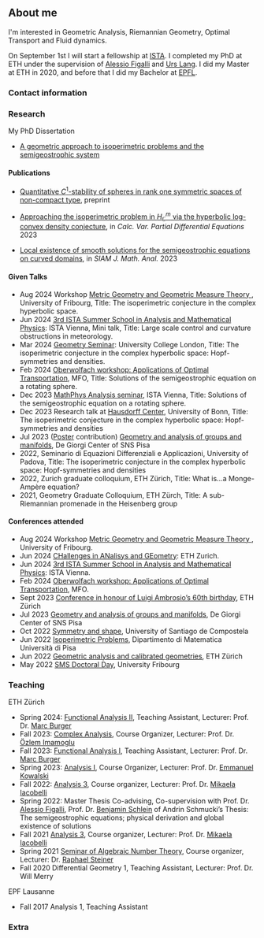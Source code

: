 ## About me

I'm interested in Geometric Analysis, Riemannian Geometry, Optimal Transport and Fluid dynamics.

On September 1st I will start a fellowship at [ISTA](https://mathematics.pages.ist.ac.at/).
I completed my PhD at ETH under the supervision of [Alessio Figalli](https://people.math.ethz.ch/~afigalli/) and [Urs Lang](https://people.math.ethz.ch/~lang/).
I did my Master at ETH in 2020, and before that I did my Bachelor at [EPFL](https://www.epfl.ch/fr/).

### Contact information
### Research
My PhD Dissertation
- [A geometric approach to isoperimetric problems and the semigeostrophic system](https://www.research-collection.ethz.ch/handle/20.500.11850/680865)
#### Publications
- [Quantitative $C^1$-stability of spheres in rank one symmetric spaces of non-compact type](https://arxiv.org/abs/2304.02412), preprint

- [Approaching the isoperimetric problem in $H^m_\mathbb{C}$ via the hyperbolic log-convex density conjecture](https://link.springer.com/article/10.1007/s00526-023-02617-0), in *Calc. Var. Partial Differential Equations* 2023

- [Local existence of smooth solutions for the semigeostrophic equations on curved domains](https://epubs.siam.org/doi/full/10.1137/22M1532846), in *SIAM J. Math. Anal.* 2023

#### Given Talks

-  Aug 2024 Workshop [Metric Geometry and Geometric Measure Theory ](https://commonweb.unifr.ch/_Science/Math/Pub/metric-geo-gmt/index.html), University of Fribourg, Title: The isoperimetric conjecture in the complex hyperbolic space.
- Jun 2024 [3rd ISTA Summer School in Analysis and Mathematical Physics](https://summerschool-analysis.ist.ac.at/): ISTA Vienna, Mini talk, Title: Large scale control and curvature obstructions in meteorology.
- Mar 2024 [Geometry Seminar](http://www.homepages.ucl.ac.uk/~ucahlfo/GeometrySeminar.html): University College London,  Title: The isoperimetric conjecture in the complex hyperbolic space: Hopf-symmetries and densities.
- Feb 2024 [Oberwolfach workshop:  Applications of Optimal Transportation](https://www.mfo.de/occasion/2406/www_view), MFO, Title: Solutions of the semigeostrophic equation on a rotating sphere.
-  Dec 2023 [MathPhys Analysis seminar](https://mathphys.pages.ist.ac.at/), ISTA Vienna, Title: Solutions of the semigeostrophic equation on a rotating sphere.
-  Dec 2023 Research talk at [Hausdorff Center](https://www.hcm.uni-bonn.de/), University of Bonn, Title: The isoperimetric conjecture in the complex hyperbolic space: Hopf-symmetries and densities
-  Jul 2023 ([Poster](poster.pdf) contribution) [Geometry and analysis of groups and manifolds](https://sites.google.com/view/geometryandanalysis/), De Giorgi Center of SNS Pisa
- 2022, Seminario di Equazioni Differenziali e Applicazioni, University of Padova, Title: The isoperimetric conjecture in the complex hyperbolic space: Hopf-symmetries and densities
- 2022, Zurich graduate colloquium, ETH Zürich, Title: What is…a Monge-Ampère equation?
- 2021, Geometry Graduate Colloquium, ETH Zürch, Title: A sub-Riemannian promenade in the Heisenberg group
  
#### Conferences attended

-  Aug 2024 Workshop [Metric Geometry and Geometric Measure Theory ](https://commonweb.unifr.ch/_Science/Math/Pub/metric-geo-gmt/index.html), University of Fribourg.
- Jun 2024 [CHallenges in ANalisys and GEometry](https://math.ethz.ch/fim/activities/conferences/CHANGE-CHallenges-in-ANalysis-and-GEometry.html): ETH Zurich.
- Jun 2024 [3rd ISTA Summer School in Analysis and Mathematical Physics](https://summerschool-analysis.ist.ac.at/): ISTA Vienna.
- Feb 2024 [Oberwolfach workshop:  Applications of Optimal Transportation](https://www.mfo.de/occasion/2406/www_view), MFO.
- Sept 2023 [Conference in honour of Luigi Ambrosio’s 60th birthday](https://math.ethz.ch/fim/activities/conferences/in-honour-of-luigi-ambrosio.html), ETH Zürich
- Jul 2023 [Geometry and analysis of groups and manifolds](https://sites.google.com/view/geometryandanalysis/), De Giorgi Center of SNS Pisa
- Oct 2022 [Symmetry and shape](http://xtsunxet.usc.es/symmetry2022/), University of Santiago de Compostela
- Jun 2022 [Isoperimetric Problems](https://events.dm.unipi.it/event/14/), Dipartimento di Matematica Università di Pisa
- Jun 2022 [Geometric analysis and calibrated geometries](https://math.ethz.ch/fim/activities/conferences/past-conferences/2022/geometric-analysis-and-calibrated-geometries.html), ETH Zürich
- May 2022 [SMS Doctoral Day](https://commonweb.unifr.ch/_Science/Math/Pub/dr.day/main.html), University Fribourg
### Teaching

 ETH Zürich

- Spring 2024: [Functional Analysis II](https://metaphor.ethz.ch/x/2024/fs/401-3462-00L/), Teaching Assistant, Lecturer: Prof. Dr. [Marc Burger](https://math.ethz.ch/research/geometry-groups-dynamics/marc-burger.html)
- Fall 2023: [Complex Analysis](https://metaphor.ethz.ch/x/2023/hs/401-2303-00L/), Course Organizer, Lecturer: Prof. Dr. [Özlem Imamoglu](https://people.math.ethz.ch/~oezlemi/)
- Fall 2023: [Functional Analysis I](https://metaphor.ethz.ch/x/2023/hs/401-3461-00L/), Teaching Assistant, Lecturer: Prof. Dr. [Marc Burger](https://math.ethz.ch/research/geometry-groups-dynamics/marc-burger.html)
- Spring 2023: [Analysis I](https://metaphor.ethz.ch/x/2023/fs/401-0212-16L/), Course Organizer, Lecturer: Prof. Dr. [Emmanuel Kowalski](https://people.math.ethz.ch/~kowalski/)
- Fall 2022: [Analysis 3](https://metaphor.ethz.ch/x/2022/hs/401-0353-00L/), Course organizer, Lecturer: Prof. Dr. [Mikaela Iacobelli](https://people.math.ethz.ch/~imikaela/)
- Spring 2022: Master Thesis Co-advising, Co-supervision with Prof. Dr. [Alessio Figalli](https://people.math.ethz.ch/~afigalli/), Prof. Dr. [Benjamin Schlein](https://www.math.uzh.ch/index.php?id=people&key1=1831) of Andrin Schmucki’s Thesis: The semigeostrophic equations; physical derivation
and global existence of solutions
- Fall 2021 [Analysis 3](https://metaphor.ethz.ch/x/2021/hs/401-0353-00L/), Course organizer, Lecturer: Prof. Dr. [Mikaela Iacobelli](https://people.math.ethz.ch/~imikaela/)
- Spring 2021 [Seminar of Algebraic Number Theory](https://people.math.ethz.ch/~steinrap/21_alg_zth), Course organizer, Lecturer: Dr. [Raphael Steiner](https://people.math.ethz.ch/~steinrap/)
- Fall 2020 Differential Geometry 1, Teaching Assistant, Lecturer: Prof. Dr. Will Merry

EPF Lausanne

- Fall 2017 Analysis 1, Teaching Assistant
  
### Extra
